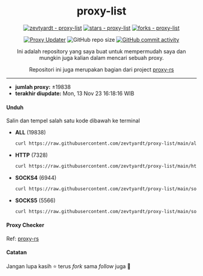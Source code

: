 <div align="center">

# proxy-list

  [![zevtyardt - proxy-list](https://img.shields.io/static/v1?label=zevtyardt&message=proxy-list&color=blue&logo=github)](https://github.com/zevtyardt/proxy-list "Go to GitHub repo")
  [![stars - proxy-list](https://img.shields.io/github/stars/zevtyardt/proxy-list?style=social)](https://github.com/zevtyardt/proxy-list)
  [![forks - proxy-list](https://img.shields.io/github/forks/zevtyardt/proxy-list?style=social)](https://github.com/zevtyardt/proxy-list)

  [![Proxy Updater](https://github.com/zevtyardt/proxy-list/workflows/Proxy%20Updater/badge.svg)](https://github.com/zevtyardt/proxy-list/actions?query=workflow:"Proxy+Updater")
  ![GitHub repo size](https://img.shields.io/github/repo-size/zevtyardt/proxy-list)
  [![GitHub commit activity](https://img.shields.io/github/commit-activity/m/zevtyardt/proxy-list?logo=commits)](https://github.com/zevtyardt/proxy-list/commits/main)

  Ini adalah repository yang saya buat untuk mempermudah saya dan mungkin juga kalian dalam mencari sebuah proxy.

  Repositori ini juga merupakan bagian dari project [proxy-rs](https://github.com/zevtyardt/proxy.rs)


</div>

---
  - **jumlah proxy:** ±19838
  - **terakhir diupdate:** Mon, 13 Nov 23 16:18:16 WIB

#### Unduh
  Salin dan tempel salah satu kode dibawah ke terminal
  - **ALL** (19838)
    ```bash
    curl https://raw.githubusercontent.com/zevtyardt/proxy-list/main/all.txt -o all.txt
    ```
  - **HTTP** (7328)
    ```bash
    curl https://raw.githubusercontent.com/zevtyardt/proxy-list/main/http.txt -o http.txt
    ```
  - **SOCKS4** (6944)
    ```bash
    curl https://raw.githubusercontent.com/zevtyardt/proxy-list/main/socks4.txt -o socks4.txt
    ```
  - **SOCKS5** (5566)
    ```bash
    curl https://raw.githubusercontent.com/zevtyardt/proxy-list/main/socks5.txt -o socks5.txt
    ```

#### Proxy Checker
Ref:  [proxy-rs](https://github.com/zevtyardt/proxy.rs)

#### Catatan
Jangan lupa kasih ⭐ terus *fork* sama *follow* juga 🥰
